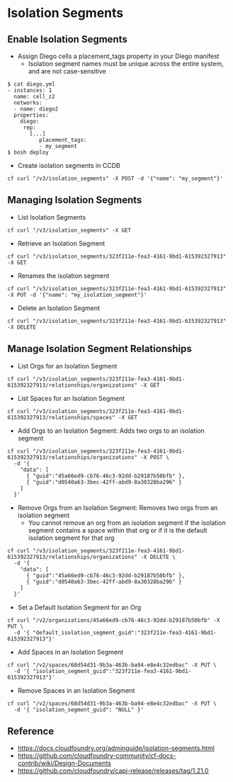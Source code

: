 # Isolation Segments

## Enable Isolation Segments
- Assign Diego cells a placement_tags property in your Diego manifest
  - Isolation segment names must be unique across the entire system, and are not case-sensitive
```
$ cat diego.yml
- instances: 1
  name: cell_z2
  networks:
  - name: diego2
  properties:
    diego:
     rep:
       [...] 
          placement_tags:
          - my_segment
$ bosh deploy          
```
- Create isolation segments in CCDB
```
cf curl "/v3/isolation_segments" -X POST -d '{"name": "my_segment"}'
```

## Managing Isolation Segments
- List Isolation Segments
```
cf curl "/v3/isolation_segments" -X GET
```
- Retrieve an Isolation Segment
```
cf curl "/v3/isolation_segments/323f211e-fea3-4161-9bd1-615392327913" -X GET 
```
- Renames the isolation segment
```
cf curl "/v3/isolation_segments/323f211e-fea3-4161-9bd1-615392327913" -X PUT -d '{"name": "my_isolation_segment"}'
```
- Delete an Isolation Segment
```
cf curl "/v3/isolation_segments/323f211e-fea3-4161-9bd1-615392327913" -X DELETE 
```

## Manage Isolation Segment Relationships
- List Orgs for an Isolation Segment
```
cf curl "/v3/isolation_segments/323f211e-fea3-4161-9bd1-615392327913/relationships/organizations" -X GET 
```
- List Spaces for an Isolation Segment
```
cf curl "/v3/isolation_segments/323f211e-fea3-4161-9bd1-615392327913/relationships/spaces" -X GET 
```
- Add Orgs to an Isolation Segment: Adds two orgs to an isolation segment
```
cf curl "/v3/isolation_segments/323f211e-fea3-4161-9bd1-615392327913/relationships/organizations" -X POST \
  -d '{
    "data": [
      { "guid":"45a66ed9-cb76-46c3-92dd-b29187b50bfb" },
      { "guid":"d0540a63-3bec-42ff-abd9-8a30328ba296" }
    ]
  }' 
```
- Remove Orgs from an Isolation Segment: Removes two orgs from an isolation segment
  - You cannot remove an org from an isolation segment if the isolation segment contains a space within that org or if it is the default isolation segment for that org
```
cf curl "/v3/isolation_segments/323f211e-fea3-4161-9bd1-615392327913/relationships/organizations" -X DELETE \
  -d '{
    "data": [
      { "guid":"45a66ed9-cb76-46c3-92dd-b29187b50bfb" },
      { "guid":"d0540a63-3bec-42ff-abd9-8a30328ba296" }
    ]
  }'
```
- Set a Default Isolation Segment for an Org
```
cf curl "/v2/organizations/45a66ed9-cb76-46c3-92dd-b29187b50bfb" -X PUT \
  -d '{ "default_isolation_segment_guid":"323f211e-fea3-4161-9bd1-615392327913"}'
```
- Add Spaces in an Isolation Segment
```
cf curl "/v2/spaces/68d54d31-9b3a-463b-ba94-e8e4c32edbac" -X PUT \
  -d '{ "isolation_segment_guid":"323f211e-fea3-4161-9bd1-615392327913"}'
```
- Remove Spaces in an Isolation Segment
```
cf curl "/v2/spaces/68d54d31-9b3a-463b-ba94-e8e4c32edbac" -X PUT \
  -d '{ "isolation_segment_guid": "NULL" }'
```

## Reference
- https://docs.cloudfoundry.org/adminguide/isolation-segments.html
- https://github.com/cloudfoundry-community/cf-docs-contrib/wiki/Design-Documents
- https://github.com/cloudfoundry/capi-release/releases/tag/1.21.0
